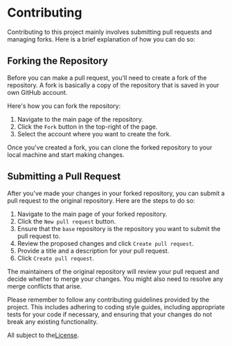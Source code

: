 # Contributing

Contributing to this project mainly involves submitting pull requests and managing forks. Here is a brief explanation of how you can do so:

## Forking the Repository

Before you can make a pull request, you'll need to create a fork of the repository. A fork is basically a copy of the repository that is saved in your own GitHub account.

Here's how you can fork the repository:

1. Navigate to the main page of the repository.
2. Click the `Fork` button in the top-right of the page.
3. Select the account where you want to create the fork.

Once you've created a fork, you can clone the forked repository to your local machine and start making changes.

## Submitting a Pull Request

After you've made your changes in your forked repository, you can submit a pull request to the original repository. Here are the steps to do so:

1. Navigate to the main page of your forked repository.
2. Click the `New pull request` button.
3. Ensure that the `base` repository is the repository you want to submit the pull request to.
4. Review the proposed changes and click `Create pull request`.
5. Provide a title and a description for your pull request.
6. Click `Create pull request`.

The maintainers of the original repository will review your pull request and decide whether to merge your changes. You might also need to resolve any merge conflicts that arise.

Please remember to follow any contributing guidelines provided by the project. This includes adhering to coding style guides, including appropriate tests for your code if necessary, and ensuring that your changes do not break any existing functionality.

All subject to the[License](../LICENSE.md).
